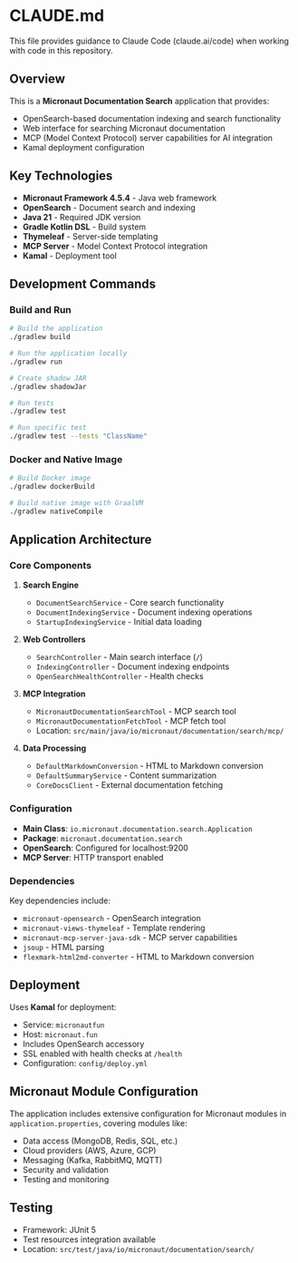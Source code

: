 # CLAUDE.md

This file provides guidance to Claude Code (claude.ai/code) when working with code in this repository.

## Overview

This is a **Micronaut Documentation Search** application that provides:
- OpenSearch-based documentation indexing and search functionality
- Web interface for searching Micronaut documentation
- MCP (Model Context Protocol) server capabilities for AI integration
- Kamal deployment configuration

## Key Technologies

- **Micronaut Framework 4.5.4** - Java web framework
- **OpenSearch** - Document search and indexing
- **Java 21** - Required JDK version
- **Gradle Kotlin DSL** - Build system
- **Thymeleaf** - Server-side templating
- **MCP Server** - Model Context Protocol integration
- **Kamal** - Deployment tool

## Development Commands

### Build and Run
```bash
# Build the application
./gradlew build

# Run the application locally
./gradlew run

# Create shadow JAR
./gradlew shadowJar

# Run tests
./gradlew test

# Run specific test
./gradlew test --tests "ClassName"
```

### Docker and Native Image
```bash
# Build Docker image
./gradlew dockerBuild

# Build native image with GraalVM
./gradlew nativeCompile
```

## Application Architecture

### Core Components

1. **Search Engine**
   - `DocumentSearchService` - Core search functionality
   - `DocumentIndexingService` - Document indexing operations  
   - `StartupIndexingService` - Initial data loading

2. **Web Controllers**
   - `SearchController` - Main search interface (`/`)
   - `IndexingController` - Document indexing endpoints
   - `OpenSearchHealthController` - Health checks

3. **MCP Integration**
   - `MicronautDocumentationSearchTool` - MCP search tool
   - `MicronautDocumentationFetchTool` - MCP fetch tool
   - Location: `src/main/java/io/micronaut/documentation/search/mcp/`

4. **Data Processing**
   - `DefaultMarkdownConversion` - HTML to Markdown conversion
   - `DefaultSummaryService` - Content summarization
   - `CoreDocsClient` - External documentation fetching

### Configuration

- **Main Class**: `io.micronaut.documentation.search.Application`
- **Package**: `micronaut.documentation.search`
- **OpenSearch**: Configured for localhost:9200
- **MCP Server**: HTTP transport enabled

### Dependencies

Key dependencies include:
- `micronaut-opensearch` - OpenSearch integration
- `micronaut-views-thymeleaf` - Template rendering
- `micronaut-mcp-server-java-sdk` - MCP server capabilities
- `jsoup` - HTML parsing
- `flexmark-html2md-converter` - HTML to Markdown conversion

## Deployment

Uses **Kamal** for deployment:
- Service: `micronautfun`
- Host: `micronaut.fun`
- Includes OpenSearch accessory
- SSL enabled with health checks at `/health`
- Configuration: `config/deploy.yml`

## Micronaut Module Configuration

The application includes extensive configuration for Micronaut modules in `application.properties`, covering modules like:
- Data access (MongoDB, Redis, SQL, etc.)
- Cloud providers (AWS, Azure, GCP)
- Messaging (Kafka, RabbitMQ, MQTT)
- Security and validation
- Testing and monitoring

## Testing

- Framework: JUnit 5
- Test resources integration available
- Location: `src/test/java/io/micronaut/documentation/search/`
